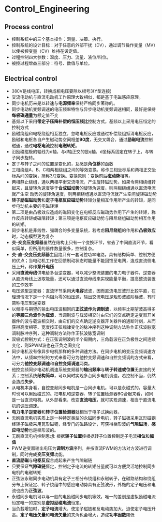 # Control_Engineering
## Process control
* 控制系统中的三个基本操作：测量、决策、执行。
* 控制系统的设计目标：对于任意的外部干扰（DV），通过调节操作变量（MV）以使被控变量（CV）维持在设定值。
* 过程控制四大参数：温度、压力、流量、液位/料位。
* 被控过程增益三部分：符号、数值与单位。

## Electrical control
* 380V是线电压，转换成相电压要除以根号3(Y型连接)
* 交流电动机与直流电动机工作原理大致相似，都是基于电磁感应原理。
* 同步电机历来是以转速与**电源频率**保持严格同步著称的。
* 同步电动机变频调速的电压频率特性与异步电动机变频调速相同，最好是保持**每极磁通量**为额定值不变
* 基频以下采用**带定子压降补偿的恒压频比**控制方式，基频以上采用电压恒定的控制方式
* 励磁绕组和电枢绕组相互独立，忽略电枢反应或通过补偿绕组抵消电枢反应，励磁和电枢各自产生磁动势空间相差**90度**，无交叉耦合，通过**励磁电流**控制磁通，通过**电枢电流**控制**电磁转矩**。
* 沿励磁磁极的轴线为d轴，与d轴正交的是q轴，d坐标系固定在转子上，与转子同步旋转。 
* 定子与转子之间的位置是变化的，互感是**角位移**的函数
* 三相绕组A、B、C和两相绕组之间的等效变换，称作三相坐标系和两相正交坐标系间的变换，简称3/2变换。变换原则：变换前后**磁动势**相等。
* 两相静止绕组，通以两相平衡交流电流，产生旋转磁动势。如果令两相绕组转起来，且旋转角速度等于**合成磁动势**的旋转角速度，则两相绕组通以直流电流就产生空 动势的旋转角速度，则两相绕组通以直流电流就产生空间旋转磁动势
* **转子励磁磁动势**和**定子电枢反应磁动势**转矩分量相互作用所产生的转矩，是同步电动机主要的电磁转矩
* 第二项是由凸极效应造成的磁阻变化在电枢反应磁动势作用下产生的转矩，称作反应转矩或磁阻转矩；第三项是电枢反应磁动势与阻尼绕组磁动势相互作用的转矩。
* 同步电机是非线性、强耦合的多变量系统，若考虑**阻尼绕组**的作用和**凸极效应**时，动态模型更为复杂
* **交-交变压变频器**虽然在结构上只有一个变换环节，省去了中间直流环节，看似简单，但所用的器件数量很多，控制复杂。
* **交-直-交变压变频器**主回路只有一套可控功率电路，具有结构简单、控制方便的优点；当电动机工作在回馈制动状态时能量不能回馈至电网，造成直流侧电压上升，称作**泵升电压**
* 采用**直流母线**供电给多台逆变器，可以减少整流装置的电力电子器件，逆变器从直流母线上汲取能量，还可以通过直流母线来实现能量平衡，提高整流装置的工作效率
* 电压源型逆变器：直流环节采用**大电容**滤波，因而直流电压波形比较平直，在理想情况下是一个内阻为零的恒压源，输出交流电压是矩形波或阶梯波，有时简称电压型逆变器
* 以频率与期望的输出电压波相同的**正弦波作为调制波**，以频率比期望波高得多的**等腰三角波作为载波**，当调制波与载波相交时由它们的交点确定逆变器开关器件的波与载波相交时，由它们的交点确定逆变器开关器件的通断时刻，从而获得高度相等、宽度按正弦规律变化的脉冲序列这种调制方法称作正弦波脉宽调制脉冲序列，这种调制方法称作正弦波脉宽调制
* 双极式控制方式：在正弦调制波的半个周期内，三角载波在正负极性之间连续变化，则SPWM波也在正负之间变化
* 同步电机没有像异步电机那样的多种调速方法。在同步电机的变压变频调速方法中，从频率控制的方式来看可分为他控变频调速和自控变频调的方式来看，可分为**他控变频调速**和**自控变频调速**两类。 
* 他控变频同步电动机调速系统变频器的**输出频率**与**转子转速或位置**无直接的关系；控制系统**结构简单**，可以同时实现多台同步电机调速。若控制不当，仍然会造成**失步**。
* 从电机本身看，自控变频同步电机是一台同步电机，可以是永磁式的，容量大时也可以用励磁式的。把电机和逆变器、转子位置检测器BQ合起来看，如同是一台直流电机。从外部看来，改变**直流电压**，就可实现调速，相当于直流电机的调压调速。
* **电力电子逆变器**和**转子位置检测器**就相当于电子式换向器。
* 无刷直流电机实质上是一种特定类型的永磁同步电机，转子磁极采用瓦形磁钢经转子磁极采用瓦形磁钢，经专门的磁路设计，可获得梯形波的**气隙磁场**，**感应电动势**也是梯形波的。 
* 无刷直流电机控制思想: 根据**转子位置**控根据转子位置控制定子电流**相位**和**幅值**
* PWM逆变器输出电压为**调制方波**序列，并按直流PWM的方法对方波进行调制，同时完成**变压变频**功能。 
* **直流励磁**与**电枢反应**合成起来产生气隙磁链
* 只要保证**气隙磁链**恒定，控制定子电流的转矩分量就可以方便灵活地控制同步电机的电磁转矩
* 正弦波永磁同步电动机具有定子三相分布绕组和永磁转子，在磁路结构和绕组分布上保证定、转子绕组中的感应电动势具有正弦波形，外施的定子电压和电流也应为**正弦波**。
* 永磁同步电机可以与一般的电励磁同步电机等效，唯一的差别是虚拟励磁电流恒定唯一的差别是**虚拟励磁电流**恒定。 
* 当负载增加时，**定子电流**增大，使定子磁链和反电动势加大，迫使定子电压升高。**定子电压矢量**和**电流矢量**的夹角也会增大，造成**功率因数**降低
